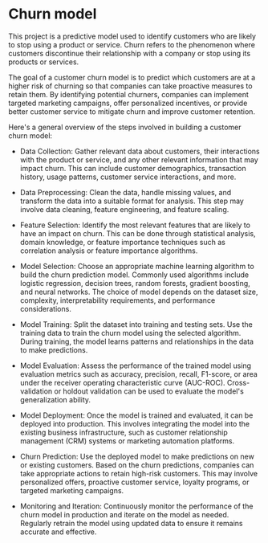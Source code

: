 # Churn model

This project is a predictive model used to identify customers who are likely to stop using a product or service. Churn refers to the phenomenon where customers discontinue their relationship with a company or stop using its products or services.

The goal of a customer churn model is to predict which customers are at a higher risk of churning so that companies can take proactive measures to retain them. By identifying potential churners, companies can implement targeted marketing campaigns, offer personalized incentives, or provide better customer service to mitigate churn and improve customer retention.

Here's a general overview of the steps involved in building a customer churn model:

- Data Collection: Gather relevant data about customers, their interactions with the product or service, and any other relevant information that may impact churn. This can include customer demographics, transaction history, usage patterns, customer service interactions, and more.

- Data Preprocessing: Clean the data, handle missing values, and transform the data into a suitable format for analysis. This step may involve data cleaning, feature engineering, and feature scaling.

- Feature Selection: Identify the most relevant features that are likely to have an impact on churn. This can be done through statistical analysis, domain knowledge, or feature importance techniques such as correlation analysis or feature importance algorithms.

- Model Selection: Choose an appropriate machine learning algorithm to build the churn prediction model. Commonly used algorithms include logistic regression, decision trees, random forests, gradient boosting, and neural networks. The choice of model depends on the dataset size, complexity, interpretability requirements, and performance considerations.

- Model Training: Split the dataset into training and testing sets. Use the training data to train the churn model using the selected algorithm. During training, the model learns patterns and relationships in the data to make predictions.

- Model Evaluation: Assess the performance of the trained model using evaluation metrics such as accuracy, precision, recall, F1-score, or area under the receiver operating characteristic curve (AUC-ROC). Cross-validation or holdout validation can be used to evaluate the model's generalization ability.

- Model Deployment: Once the model is trained and evaluated, it can be deployed into production. This involves integrating the model into the existing business infrastructure, such as customer relationship management (CRM) systems or marketing automation platforms.

- Churn Prediction: Use the deployed model to make predictions on new or existing customers. Based on the churn predictions, companies can take appropriate actions to retain high-risk customers. This may involve personalized offers, proactive customer service, loyalty programs, or targeted marketing campaigns.

- Monitoring and Iteration: Continuously monitor the performance of the churn model in production and iterate on the model as needed. Regularly retrain the model using updated data to ensure it remains accurate and effective.